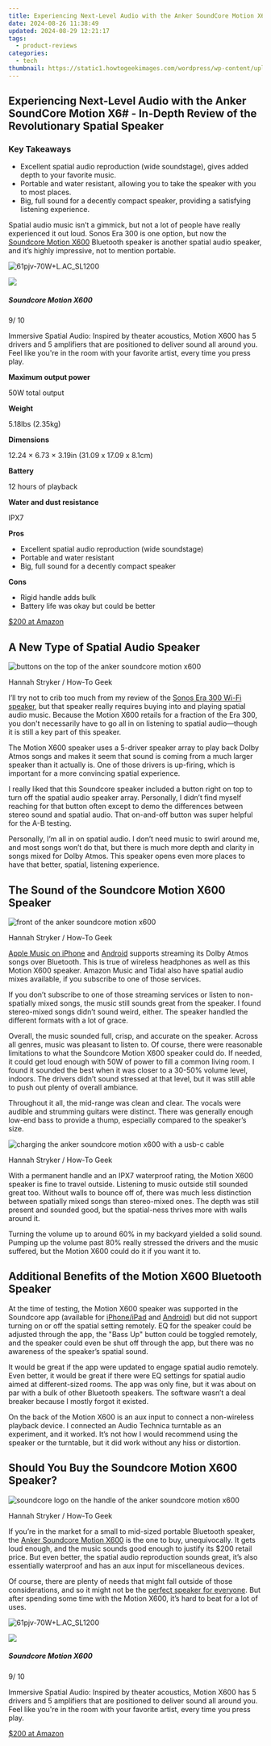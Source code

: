 ```yaml
---
title: Experiencing Next-Level Audio with the Anker SoundCore Motion X6# - In-Depth Review of the Revolutionary Spatial Speaker
date: 2024-08-26 11:38:49
updated: 2024-08-29 12:21:17
tags:
  - product-reviews
categories:
  - tech
thumbnail: https://static1.howtogeekimages.com/wordpress/wp-content/uploads/wm/2023/11/angled-view-of-the-front-of-the-anker-soundcore-motion-x600-speakerjpg_52861590822_o.jpg
---
```


## Experiencing Next-Level Audio with the Anker SoundCore Motion X6# - In-Depth Review of the Revolutionary Spatial Speaker

### Key Takeaways

* Excellent spatial audio reproduction (wide soundstage), gives added depth to your favorite music.
* Portable and water resistant, allowing you to take the speaker with you to most places.
* Big, full sound for a decently compact speaker, providing a satisfying listening experience.

 Spatial audio music isn’t a gimmick, but not a lot of people have really experienced it out loud. Sonos Era 300 is one option, but now the [Soundcore Motion X600](https://shop-links.co/link/?exclusive=1&publisher_slug=itechdaily19598&url=https%3A%2F%2Fus.soundcore.com%2Fproducts%2Fmotion-x600-early-discounts) Bluetooth speaker is another spatial audio speaker, and it’s highly impressive, not to mention portable.

![61pjv-70W+L._AC_SL1200_](https://static1.howtogeekimages.com/wordpress/wp-content/uploads/2023/11/61pjv-70w-l-_ac_sl1200_.jpg) 

![](https://static1.howtogeekimages.com/wordpresshttps://static0.howtogeekimages.com/wordpress/wp-content/uploads/2023/07/2023-howtogeek-ec_final.png) 

#####  Soundcore Motion X600

9/ 10 

Immersive Spatial Audio: Inspired by theater acoustics, Motion X600 has 5 drivers and 5 amplifiers that are positioned to deliver sound all around you. Feel like you're in the room with your favorite artist, every time you press play.

**Maximum output power** 

 50W total output 

**Weight** 

 5.18lbs (2.35kg) 

**Dimensions** 

 12.24 × 6.73 × 3.19in (31.09 x 17.09 x 8.1cm) 

**Battery** 

 12 hours of playback 

**Water and dust resistance** 

 IPX7 

**Pros** 
* Excellent spatial audio reproduction (wide soundstage)
* Portable and water resistant
* Big, full sound for a decently compact speaker

**Cons** 
* Rigid handle adds bulk
* Battery life was okay but could be better

[$200 at Amazon](https://www.amazon.com/Soundcore-Portable-Bluetooth-Wireless-Waterproof/dp/B0BWXM3RRK?th=1&tag=hotoge-20&ascsubtag=UUhtgUeUpU2001053&asc%5Frefurl=https%3A%2F%2Fwww.howtogeek.com%2Fanker-soundcore-motion-x600-review%2F&asc%5Fcampaign=Affiliate) 

##  A New Type of Spatial Audio Speaker

![buttons on the top of the anker soundcore motion x600](https://static1.howtogeekimages.com/wordpress/wp-content/uploads/wm/2023/11/buttons-on-the-top-of-the-anker-soundcore-motion-x600jpg_52862605623_o.jpg) 

Hannah Stryker / How-To Geek

 I’ll try not to crib too much from my review of the [Sonos Era 300 Wi-Fi speaker](https://web.archive.org/web/20230608045130/https://www.reviewgeek.com/148845/sonos-era-300-review/), but that speaker really requires buying into and playing spatial audio music. Because the Motion X600 retails for a fraction of the Era 300, you don't necessarily have to go all in on listening to spatial audio—though it is still a key part of this speaker.

 The Motion X600 speaker uses a 5-driver speaker array to play back Dolby Atmos songs and makes it seem that sound is coming from a much larger speaker than it actually is. One of those drivers is up-firing, which is important for a more convincing spatial experience.

 I really liked that this Soundcore speaker included a button right on top to turn off the spatial audio speaker array. Personally, I didn’t find myself reaching for that button often except to demo the differences between stereo sound and spatial audio. That on-and-off button was super helpful for the A-B testing.

 Personally, I’m all in on spatial audio. I don’t need music to swirl around me, and most songs won’t do that, but there is much more depth and clarity in songs mixed for Dolby Atmos. This speaker opens even more places to have that better, spatial, listening experience.

##  The Sound of the Soundcore Motion X600 Speaker

![front of the anker soundcore motion x600](https://static1.howtogeekimages.com/wordpress/wp-content/uploads/wm/2023/11/front-of-the-anker-soundcore-motion-x600jpg_52861589987_o.jpg) 

Hannah Stryker / How-To Geek

[Apple Music on iPhone](https://apps.apple.com/us/app/apple-music/id1108187390?at=1010l392g&ct=rg152827) and [Android](https://redirect.viglink.com/?key=14d03d76e0a6285761e58439513dfd19&u=https%3A%2F%2Fplay.google.com%2Fstore%2Fapps%2Fdetails%3Fid%3Dcom.apple.android.music%26hl%3Den%5FUS%26gl%3DUS&cuid=xid:fr1686199891aab) supports streaming its Dolby Atmos songs over Bluetooth. This is true of wireless headphones as well as this Motion X600 speaker. Amazon Music and Tidal also have spatial audio mixes available, if you subscribe to one of those services.

 If you don’t subscribe to one of those streaming services or listen to non-spatially mixed songs, the music still sounds great from the speaker. I found stereo-mixed songs didn’t sound weird, either. The speaker handled the different formats with a lot of grace.

 Overall, the music sounded full, crisp, and accurate on the speaker. Across all genres, music was pleasant to listen to. Of course, there were reasonable limitations to what the Soundcore Motion X600 speaker could do. If needed, it could get loud enough with 50W of power to fill a common living room. I found it sounded the best when it was closer to a 30-50% volume level, indoors. The drivers didn’t sound stressed at that level, but it was still able to push out plenty of overall ambiance.

 Throughout it all, the mid-range was clean and clear. The vocals were audible and strumming guitars were distinct. There was generally enough low-end bass to provide a thump, especially compared to the speaker’s size.

![charging the anker soundcore motion x600 with a usb-c cable](https://static1.howtogeekimages.com/wordpress/wp-content/uploads/wm/2023/11/charging-the-anker-soundcore-motion-x600-with-a-usb-c-cablejpg_52862333239_o.jpg) 

Hannah Stryker / How-To Geek

 With a permanent handle and an IPX7 waterproof rating, the Motion X600 speaker is fine to travel outside. Listening to music outside still sounded great too. Without walls to bounce off of, there was much less distinction between spatially mixed songs than stereo-mixed ones. The depth was still present and sounded good, but the spatial-ness thrives more with walls around it.

 Turning the volume up to around 60% in my backyard yielded a solid sound. Pumping up the volume past 80% really stressed the drivers and the music suffered, but the Motion X600 could do it if you want it to.

##  Additional Benefits of the Motion X600 Bluetooth Speaker

 At the time of testing, the Motion X600 speaker was supported in the Soundcore app (available for [iPhone/iPad](https://apps.apple.com/us/app/soundcore/id1331876603?at=1010l392g&ct=rg152827) and [Android](https://redirect.viglink.com/?key=14d03d76e0a6285761e58439513dfd19&u=https%3A%2F%2Fplay.google.com%2Fstore%2Fapps%2Fdetails%3Fid%3Dcom.oceanwing.soundcore%26hl%3Den%5FUS%26gl%3DUS&cuid=xid:fr1686199891aac)) but did not support turning on or off the spatial setting remotely. EQ for the speaker could be adjusted through the app, the "Bass Up" button could be toggled remotely, and the speaker could even be shut off through the app, but there was no awareness of the speaker’s spatial sound.

 It would be great if the app were updated to engage spatial audio remotely. Even better, it would be great if there were EQ settings for spatial audio aimed at different-sized rooms. The app was only fine, but it was about on par with a bulk of other Bluetooth speakers. The software wasn’t a deal breaker because I mostly forgot it existed.

 On the back of the Motion X600 is an aux input to connect a non-wireless playback device. I connected an Audio Technica turntable as an experiment, and it worked. It’s not how I would recommend using the speaker or the turntable, but it did work without any hiss or distortion.

##  Should You Buy the Soundcore Motion X600 Speaker?

![soundcore logo on the handle of the anker soundcore motion x600](https://static1.howtogeekimages.com/wordpress/wp-content/uploads/wm/2023/11/soundcore-logo-on-the-handle-of-the-anker-soundcore-motion-x600-2jpg_52862333714_o.jpg) 

Hannah Stryker / How-To Geek

 If you’re in the market for a small to mid-sized portable Bluetooth speaker, the [Anker Soundcore Motion X600](https://www.amazon.com/Soundcore-Portable-Bluetooth-Wireless-Waterproof/dp/B0BWXM3RRK?th=1&tag=hotoge-20&ascsubtag=UUhtgUeUpU2001053&asc%5Frefurl=https%3A%2F%2Fwww.howtogeek.com%2Fanker-soundcore-motion-x600-review%2F&asc%5Fcampaign=Affiliate) is the one to buy, unequivocally. It gets loud enough, and the music sounds good enough to justify its $200 retail price. But even better, the spatial audio reproduction sounds great, it’s also essentially waterproof and has an aux input for miscellaneous devices.

 Of course, there are plenty of needs that might fall outside of those considerations, and so it might not be the [perfect speaker for everyone](https://extra-support.techidaily.com/new-photo-perfection-highest-rated-phone-tripods/). But after spending some time with the Motion X600, it’s hard to beat for a lot of uses.

![61pjv-70W+L._AC_SL1200_](https://static1.howtogeekimages.com/wordpress/wp-content/uploads/2023/11/61pjv-70w-l-_ac_sl1200_.jpg) 

![](https://static1.howtogeekimages.com/wordpresshttps://static0.howtogeekimages.com/wordpress/wp-content/uploads/2023/07/2023-howtogeek-ec_final.png) 

#####  Soundcore Motion X600

9/ 10 

Immersive Spatial Audio: Inspired by theater acoustics, Motion X600 has 5 drivers and 5 amplifiers that are positioned to deliver sound all around you. Feel like you're in the room with your favorite artist, every time you press play.

[$200 at Amazon](https://www.amazon.com/Soundcore-Portable-Bluetooth-Wireless-Waterproof/dp/B0BWXM3RRK?th=1&tag=hotoge-20&ascsubtag=UUhtgUeUpU2001053&asc%5Frefurl=https%3A%2F%2Fwww.howtogeek.com%2Fanker-soundcore-motion-x600-review%2F&asc%5Fcampaign=Affiliate)

<ins class="adsbygoogle"
     style="display:block"
     data-ad-format="autorelaxed"
     data-ad-client="ca-pub-7571918770474297"
     data-ad-slot="1223367746"></ins>



<ins class="adsbygoogle"
     style="display:block"
     data-ad-client="ca-pub-7571918770474297"
     data-ad-slot="8358498916"
     data-ad-format="auto"
     data-full-width-responsive="true"></ins>
